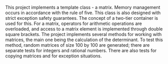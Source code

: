 This project implements a template class - a matrix. 
Memory management occurs in accordance with the rule of five. 
This class is also designed with strict exception safety guarantees. 
The concept of a two-tier container is used for this. 
For a matrix, operators for arithmetic operations are overloaded, and access to a matrix element is implemented through double square brackets. 
The project implements several methods for working with matrices, the main one being the calculation of the determinant. 
To test this method, random matrices of size 100 by 100 are generated; there are separate tests for integers and rational numbers. 
There are also tests for copying matrices and for exception situations.
